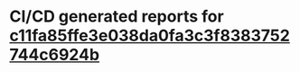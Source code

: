 # CI/CD generated reports for [c11fa85ffe3e038da0fa3c3f8383752744c6924b](https://github.com/hydephp/develop/commit/c11fa85ffe3e038da0fa3c3f8383752744c6924b)
